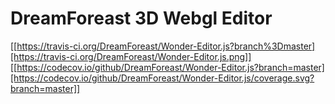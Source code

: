 # DreamForeast 3D Webgl Editor

[[https://travis-ci.org/DreamForeast/Wonder-Editor.js?branch%3Dmaster][https://travis-ci.org/DreamForeast/Wonder-Editor.js.png]] [[https://codecov.io/github/DreamForeast/Wonder-Editor.js?branch=master][https://codecov.io/github/DreamForeast/Wonder-Editor.js/coverage.svg?branch=master]]
